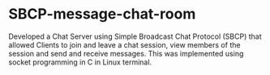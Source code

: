 # SBCP-message-chat-room
Developed a Chat Server using Simple Broadcast Chat Protocol (SBCP) that allowed Clients to join and leave a chat session, view members of the session and send and receive messages. This was implemented using socket programming in C in Linux terminal.
